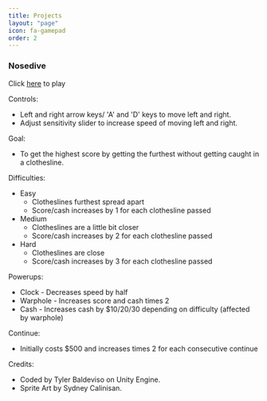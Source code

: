 ```yaml
---
title: Projects
layout: "page"
icon: fa-gamepad
order: 2
---
```


### Nosedive
Click [here](./assets/unity/Nosedive/index.html) to play

Controls:

- Left and right arrow keys/ 'A' and 'D' keys to move left and right.
- Adjust sensitivity slider to increase speed of moving left and right.

Goal:

- To get the highest score by getting the furthest without getting caught in a clothesline.

Difficulties:

+ Easy 
  - Clotheslines furthest spread apart
  - Score/cash increases by 1 for each clothesline passed 
+ Medium
  - Clotheslines are a little bit closer
  - Score/cash increases by 2 for each clothesline passed
+ Hard
  - Clotheslines are close
  - Score/cash increases by 3 for each clothesline passed
  
Powerups:

- Clock - Decreases speed by half
- Warphole - Increases score and cash times 2
- Cash - Increases cash by $10/20/30 depending on difficulty (affected by warphole)

Continue:

- Initially costs $500 and increases times 2 for each consecutive continue

Credits:

- Coded by Tyler Baldeviso on Unity Engine.
- Sprite Art by Sydney Calinisan.
